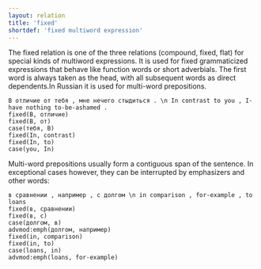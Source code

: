 ```yaml
---
layout: relation
title: 'fixed'
shortdef: 'fixed multiword expression'
---
```


The fixed relation is one of the three relations (compound, fixed, flat) for special kinds of multiword expressions. It is used for fixed grammaticized expressions that behave like function words or short adverbials. The first word is always taken as the head, with all subsequent words as direct dependents.In Russian it is used for multi-word prepositions.

~~~ sdparse
В отличие от тебя , мне нечего стыдиться . \n In contrast to you , I-have nothing to-be-ashamed .
fixed(В, отличие)
fixed(В, от)
case(тебя, В)
fixed(In, contrast)
fixed(In, to)
case(you, In)
~~~

Multi-word prepositions usually form a contiguous span of the sentence. In exceptional cases however, they can be interrupted
by emphasizers and other words:

~~~ sdparse
в сравнении , например , с долгом \n in comparison , for-example , to loans
fixed(в, сравнении)
fixed(в, с)
case(долгом, в)
advmod:emph(долгом, например)
fixed(in, comparison)
fixed(in, to)
case(loans, in)
advmod:emph(loans, for-example)
~~~
